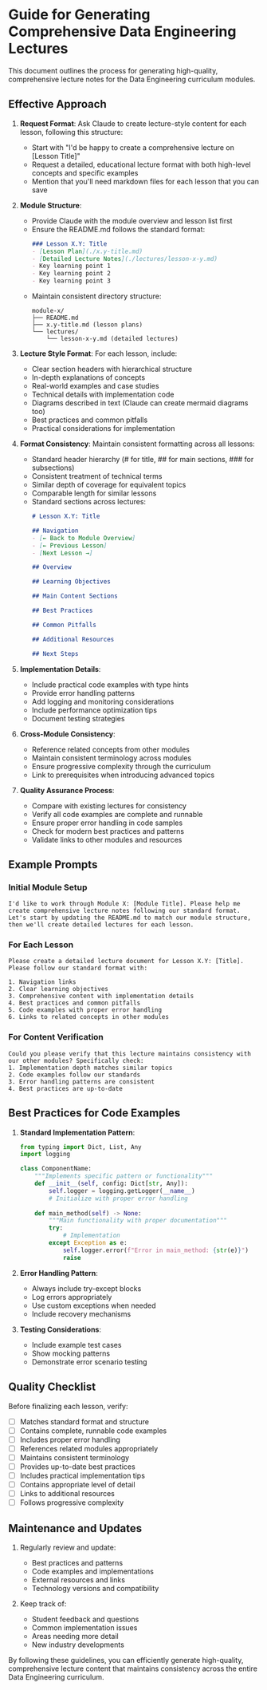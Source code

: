 # Guide for Generating Comprehensive Data Engineering Lectures

This document outlines the process for generating high-quality, comprehensive lecture notes for the Data Engineering curriculum modules.

## Effective Approach

1. **Request Format**: Ask Claude to create lecture-style content for each lesson, following this structure:
   - Start with "I'd be happy to create a comprehensive lecture on [Lesson Title]"
   - Request a detailed, educational lecture format with both high-level concepts and specific examples
   - Mention that you'll need markdown files for each lesson that you can save

2. **Module Structure**: 
   - Provide Claude with the module overview and lesson list first
   - Ensure the README.md follows the standard format:
     ```markdown
     ### Lesson X.Y: Title
     - [Lesson Plan](./x.y-title.md)
     - [Detailed Lecture Notes](./lectures/lesson-x-y.md)
     - Key learning point 1
     - Key learning point 2
     - Key learning point 3
     ```
   - Maintain consistent directory structure:
     ```
     module-x/
     ├── README.md
     ├── x.y-title.md (lesson plans)
     └── lectures/
         └── lesson-x-y.md (detailed lectures)
     ```

3. **Lecture Style Format**: For each lesson, include:
   - Clear section headers with hierarchical structure
   - In-depth explanations of concepts
   - Real-world examples and case studies
   - Technical details with implementation code
   - Diagrams described in text (Claude can create mermaid diagrams too)
   - Best practices and common pitfalls
   - Practical considerations for implementation

4. **Format Consistency**: Maintain consistent formatting across all lessons:
   - Standard header hierarchy (# for title, ## for main sections, ### for subsections)
   - Consistent treatment of technical terms
   - Similar depth of coverage for equivalent topics
   - Comparable length for similar lessons
   - Standard sections across lectures:
     ```markdown
     # Lesson X.Y: Title
     
     ## Navigation
     - [← Back to Module Overview]
     - [← Previous Lesson]
     - [Next Lesson →]
     
     ## Overview
     
     ## Learning Objectives
     
     ## Main Content Sections
     
     ## Best Practices
     
     ## Common Pitfalls
     
     ## Additional Resources
     
     ## Next Steps
     ```

5. **Implementation Details**:
   - Include practical code examples with type hints
   - Provide error handling patterns
   - Add logging and monitoring considerations
   - Include performance optimization tips
   - Document testing strategies

6. **Cross-Module Consistency**:
   - Reference related concepts from other modules
   - Maintain consistent terminology across modules
   - Ensure progressive complexity through the curriculum
   - Link to prerequisites when introducing advanced topics

7. **Quality Assurance Process**:
   - Compare with existing lectures for consistency
   - Verify all code examples are complete and runnable
   - Ensure proper error handling in code samples
   - Check for modern best practices and patterns
   - Validate links to other modules and resources

## Example Prompts

### Initial Module Setup

```
I'd like to work through Module X: [Module Title]. Please help me create comprehensive lecture notes following our standard format. Let's start by updating the README.md to match our module structure, then we'll create detailed lectures for each lesson.
```

### For Each Lesson

```
Please create a detailed lecture document for Lesson X.Y: [Title]. Please follow our standard format with:

1. Navigation links
2. Clear learning objectives
3. Comprehensive content with implementation details
4. Best practices and common pitfalls
5. Code examples with proper error handling
6. Links to related concepts in other modules
```

### For Content Verification

```
Could you please verify that this lecture maintains consistency with our other modules? Specifically check:
1. Implementation depth matches similar topics
2. Code examples follow our standards
3. Error handling patterns are consistent
4. Best practices are up-to-date
```

## Best Practices for Code Examples

1. **Standard Implementation Pattern**:
   ```python
   from typing import Dict, List, Any
   import logging
   
   class ComponentName:
       """Implements specific pattern or functionality"""
       def __init__(self, config: Dict[str, Any]):
           self.logger = logging.getLogger(__name__)
           # Initialize with proper error handling
           
       def main_method(self) -> None:
           """Main functionality with proper documentation"""
           try:
               # Implementation
           except Exception as e:
               self.logger.error(f"Error in main_method: {str(e)}")
               raise
   ```

2. **Error Handling Pattern**:
   - Always include try-except blocks
   - Log errors appropriately
   - Use custom exceptions when needed
   - Include recovery mechanisms

3. **Testing Considerations**:
   - Include example test cases
   - Show mocking patterns
   - Demonstrate error scenario testing

## Quality Checklist

Before finalizing each lesson, verify:

- [ ] Matches standard format and structure
- [ ] Contains complete, runnable code examples
- [ ] Includes proper error handling
- [ ] References related modules appropriately
- [ ] Maintains consistent terminology
- [ ] Provides up-to-date best practices
- [ ] Includes practical implementation tips
- [ ] Contains appropriate level of detail
- [ ] Links to additional resources
- [ ] Follows progressive complexity

## Maintenance and Updates

1. Regularly review and update:
   - Best practices and patterns
   - Code examples and implementations
   - External resources and links
   - Technology versions and compatibility

2. Keep track of:
   - Student feedback and questions
   - Common implementation issues
   - Areas needing more detail
   - New industry developments

By following these guidelines, you can efficiently generate high-quality, comprehensive lecture content that maintains consistency across the entire Data Engineering curriculum.
